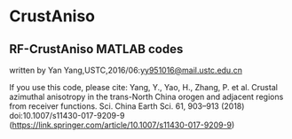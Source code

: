 # CrustAniso
## RF-CrustAniso MATLAB codes 
written by Yan Yang,USTC,2016/06:yy951016@mail.ustc.edu.cn

If you use this code, please cite: 
Yang, Y., Yao, H., Zhang, P. et al. Crustal azimuthal anisotropy in the trans-North China orogen and adjacent regions from receiver functions. Sci. China Earth Sci. 61, 903–913 (2018) doi:10.1007/s11430-017-9209-9
(https://link.springer.com/article/10.1007/s11430-017-9209-9)


